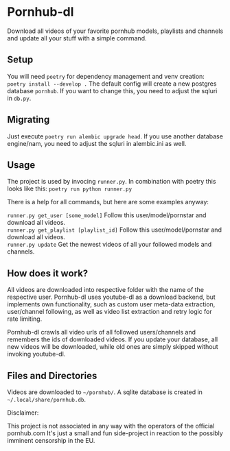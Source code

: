 # Pornhub-dl

Download all videos of your favorite pornhub models, playlists and channels and update all your stuff with a simple command.

## Setup
You will need `poetry` for dependency management and venv creation: `poetry install --develop .`
The default config will create a new postgres database `pornhub`.
If you want to change this, you need to adjust the sqluri in `db.py`.

## Migrating

Just execute `poetry run alembic upgrade head`.
If you use another database engine/nam, you need to adjust the sqluri in alembic.ini as well.

## Usage
The project is used by invocing `runner.py`. In combination with poetry this looks like this: `poetry run python runner.py`  

There is a help for all commands, but here are some examples anyway:

`runner.py get_user [some_model]` Follow this user/model/pornstar and download all videos.  
`runner.py get_playlist [playlist_id]` Follow this user/model/pornstar and download all videos.  
`runner.py update` Get the newest videos of all your followed models and channels.  


## How does it work?

All videos are downloaded into respective folder with the name of the respective user.
Pornhub-dl uses youtube-dl as a download backend, but implements own functionality, such as custom user meta-data extraction, user/channel following, as well as video list extraction and retry logic for rate limiting.

Pornhub-dl crawls all video urls of all followed users/channels and remembers the ids of downloaded videos.
If you update your database, all new videos will be downloaded, while old ones are simply skipped without invoking youtube-dl.

## Files and Directories
Videos are downloaded to `~/pornhub/`. A sqlite database is created in `~/.local/share/pornhub.db`.

Disclaimer:

This project is not associated in any way with the operators of the official pornhub.com
It's just a small and fun side-project in reaction to the possibly imminent censorship in the EU.
